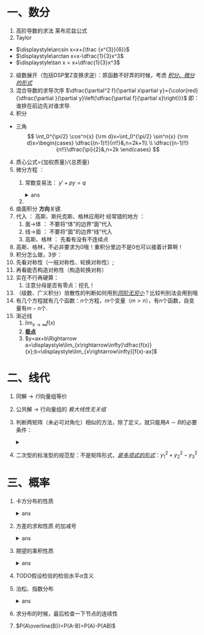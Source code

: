 # 一、数分
1. 高阶导数的求法 莱布尼兹公式
1. Taylor
  - $\displaystyle\arcsin x=x+{\frac {x^{3}}{6}}$
  - $\displaystyle\arctan x=x-\dfrac{1}{3}x^3$
  - $\displaystyle\tan x = x+\dfrac{1}{3}x^3$
2. 级数展开（包括DSP里Z变换求逆）：原函数不好弄的时候，考虑 <u>*积分、微分的形式*</u>
2. 混合导数的求导次序
$\dfrac{\partial^2 f}{\partial x\partial y}={\color{red}{\dfrac{\partial }{\partial  y}\left(\dfrac{\partial f}{\partial x}\right)}}$
即：谁排在前边先对谁求导.
1. 积分
  - 三角
$$
\int_0^{\pi/2} \cos^n{x} {\rm d}x=\int_0^{\pi/2} \sin^n{x} {\rm d}x=\begin{cases}
    \dfrac{(n-1)!!}{n!!}&,n=2k+1\\
    \\
    \dfrac{(n-1)!!}{n!!}\dfrac{\pi}{2}&,n=2k
\end{cases}
$$
4. 质心公式={加权质量}/{总质量}
5. 微分方程 ：
   1. 常数变易法： $y'+py=q$
      <details>
      <summary>ans</summary>
      
      $y=\displaystyle e^{ {\color{red}{-}}\int p(x)dx}\left[\displaystyle\int e^{\int p(x)dx}\cdot q(x)dx+C\right]$
      </details>
      
   2. 
6. 曲面积分 **方向**关键.
7. 代入 ： 高斯、斯托克斯、格林应用时 经常错的地方 ： 
   1. 面->体 ： 不要将“体”的边界“面”代入
   2. 线->面 ： 不要将“面”的边界“线”代入
   3. 高斯、格林 ： 先看有没有不连续点
8. 高斯、格林，不必非要求为0哦！重积分里边不是0也可以接着计算啊！
9.  积分怎么做，3步：
   1. 先看对称性（一般对称性、轮换对称性）;  
   2. 再看能否构造对称性（构造轮换对称）
   3. 实在不行再硬算：
      1. 注意分母是否有零点：挖孔！
10. （级数、广义积分）敛散性的判断如何用到<u>*同阶无穷小*</u>？比较判别法会用到哦
11. 有几个方程就有几个函数：$n$个方程，$m$个变量（$m>n$），有$n$个函数，自变量有$m-n$个.
12. 渐近线
    1.  $\displaystyle\lim_{x\rightarrow\infty}f(x)$
    2.  <u>**极点**</u>
    3.  $y=ax+b\Rightarrow a=\displaystyle\lim_{x\rightarrow\infty}\dfrac{f(x)}{x};b=\displaystyle\lim_{x\rightarrow\infty}[f(x)-ax]$
# 二、线代
1. 同解 -> *行*向量组等价
2. 公共解 -> 行向量组的 *极大线性无关组*
3. 判断两矩阵（未必可对角化）相似的方法，除了定义，就只能用$A\sim B$的必要条件：
   <details>
   <summary></summary>
   
   1. 迹相等
   2. 行列式相等
   3. 对于 ***不可对角化*** 的矩阵来说：$r(A-\lambda E)=r(B-\lambda E)$
   </details>
4. 二次型的标准型的规范型：不是矩阵形式，<u>*是多项式的形式*</u>：$y_1^2+y_2^2-y_3^2$
# 三、概率
1. 卡方分布的性质
     <details>
     <summary>ans</summary>

     $F_{1-\alpha}(n,m)=\dfrac{1}{F_{\alpha}(m,n)}$

     </details>

2. 方差的求和性质 的加减号
     <details>
     <summary>ans</summary>
     
     $\operatorname{D}[aX+bY]=a^2\operatorname{D}X+b^2\operatorname{D}Y{\color{red}{+}}2ab\operatorname{Cov}[X,Y]$
     </details>
3. 期望的乘积性质
   <details>
   <summary>ans</summary>
   
   若随机变量$X,Y$相互独立，则   
   $\operatorname{E}(XY)=\operatorname{E}X\operatorname{E}Y$
   </details>
   
4. TODO假设检验的检验水平$\alpha$含义
5. 泊松、指数分布
   <details>
   <summary>ans</summary>
   
   |                                 |                                                                                  | E                                 | D                                   |
   | ------------------------------- | -------------------------------------------------------------------------------- | --------------------------------- | ----------------------------------- |
   | ***参数为$\lambda$的泊松分布*** | $P(X=k)=\dfrac{e^{-\lambda}\lambda^k}{k!}$                                       | $\color{red}{}\lambda$            | $\color{red}{}\lambda$              |
   | ***参数为$\lambda$的指数分布*** | $f(x;\lambda) =\begin{cases}\lambda e^{-\lambda x} &, x\ge 0\\0&,x<0\end{cases}$ | $\color{red}{}\dfrac{1}{\lambda}$ | $\color{red}{}\dfrac{1}{\lambda^2}$ |

   </details>

6. 求分布的时候，最后检查一下节点的连续性
7. $P(A\overline{B})=P(A-B)=P(A)-P(AB)$